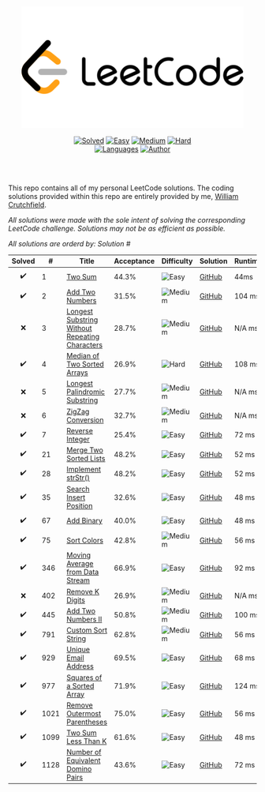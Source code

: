 <div align="center">
<img src="https://github.com/CrutchTheClutch/LeetCode/raw/master/logo.png" width="450" height="auto"/>

[![Solved](https://img.shields.io/badge/Solved-17/1140-337ab7.svg?style=flat)](https://github.com/CrutchTheClutch/HackerRank#table-of-contents)
[![Easy](https://img.shields.io/badge/Easy-12-5cb85c.svg?style=flat)](https://github.com/CrutchTheClutch/HackerRank#table-of-contents)
[![Medium](https://img.shields.io/badge/Medium-4-f0ad4e.svg?style=flat)](https://github.com/CrutchTheClutch/HackerRank#table-of-contents)
[![Hard](https://img.shields.io/badge/Hard-1-d9534f.svg?style=flat)](https://github.com/CrutchTheClutch/HackerRank#table-of-contents)
</br>
[![Languages](https://img.shields.io/badge/Languages-JavaScript-red.svg?style=flat)](https://github.com/CrutchTheClutch/HackerRank#table-of-contents)
[![Author](https://img.shields.io/badge/Author-William%20Crutchfield-blue.svg?style=flat)](https://www.hackerrank.com/CrutchTheClutch)

</div>
</br>
</br>

This repo contains all of my personal LeetCode solutions. The coding solutions provided within this repo are entirely provided by me, [William Crutchfield](https://www.hackerrank.com/CrutchTheClutch).

_All solutions were made with the sole intent of solving the corresponding LeetCode challenge. Solutions may not be as efficient as possible._

_All solutions are orderd by: Solution #_

| Solved | #    | Title                                                                                                                           | Acceptance | Difficulty                                                           | Solution                                                                                    | Runtime | Memory  |                                   Language                                    |
| :----: | ---- | ------------------------------------------------------------------------------------------------------------------------------- | ---------- | -------------------------------------------------------------------- | ------------------------------------------------------------------------------------------- | ------- | ------- | :---------------------------------------------------------------------------: |
|   ✔️   | 1    | [Two Sum](https://leetcode.com/problems/two-sum/)                                                                               | 44.3%      | ![Easy](https://img.shields.io/badge/Easy-5cb85c.svg?style=flat)     | [GitHub](Solutions/1.%20Two%20Sum/Solution.js)                                              | 44ms    | 34.6 MB | ![JavaScript](https://img.shields.io/badge/JavaScript--f1e05a.svg?style=flat) |
|   ✔️   | 2    | [Add Two Numbers](https://leetcode.com/problems/two-sum/)                                                                       | 31.5%      | ![Medium](https://img.shields.io/badge/Medium-f0ad4e.svg?style=flat) | [GitHub](Solutions/2.%20Add%20Two%20Numbers/Solution.js)                                    | 104 ms  | 38.4 MB | ![JavaScript](https://img.shields.io/badge/JavaScript--f1e05a.svg?style=flat) |
|   ❌   | 3    | [Longest Substring Without Repeating Characters](https://leetcode.com/problems/longest-substring-without-repeating-characters/) | 28.7%      | ![Medium](https://img.shields.io/badge/Medium-f0ad4e.svg?style=flat) | [GitHub](Solutions/3.%20Longest%20Substring%20Without%20Repeating%20Characters/Solution.js) | N/A ms  | N/A MB  | ![JavaScript](https://img.shields.io/badge/JavaScript--f1e05a.svg?style=flat) |
|   ✔️   | 4    | [Median of Two Sorted Arrays](https://leetcode.com/problems/median-of-two-sorted-arrays/)                                       | 26.9%      | ![Hard](https://img.shields.io/badge/Hard-d9534f.svg?style=flat)     | [GitHub](Solutions/4.%20Median%20of%20Two%20Sorted%20Arrays/Solution.js)                    | 108 ms  | 39.1 MB | ![JavaScript](https://img.shields.io/badge/JavaScript--f1e05a.svg?style=flat) |
|   ❌   | 5    | [Longest Palindromic Substring](https://leetcode.com/problems/longest-palindromic-substring/)                                   | 27.7%      | ![Medium](https://img.shields.io/badge/Medium-f0ad4e.svg?style=flat) | [GitHub](Solutions/5.%20Longest%20Palindromic%20Substring/Solution.js)                      | N/A ms  | N/A MB  | ![JavaScript](https://img.shields.io/badge/JavaScript--f1e05a.svg?style=flat) |
|   ❌   | 6    | [ZigZag Conversion](https://leetcode.com/problems/zigzag-conversion/)                                                           | 32.7%      | ![Medium](https://img.shields.io/badge/Medium-f0ad4e.svg?style=flat) | [GitHub](Solutions/6.%20ZigZag%20Conversion/Solution.js)                                    | N/A ms  | N/A MB  | ![JavaScript](https://img.shields.io/badge/JavaScript--f1e05a.svg?style=flat) |
|   ✔️   | 7    | [Reverse Integer](https://leetcode.com/problems/reverse-integer/)                                                               | 25.4%      | ![Easy](https://img.shields.io/badge/Easy-5cb85c.svg?style=flat)     | [GitHub](Solutions/7.%20Reverse%20Integer/Solution.js)                                      | 72 ms   | 35.5 MB | ![JavaScript](https://img.shields.io/badge/JavaScript--f1e05a.svg?style=flat) |
|   ✔️   | 21   | [Merge Two Sorted Lists](https://leetcode.com/problems/merge-two-sorted-lists/)                                                 | 48.2%      | ![Easy](https://img.shields.io/badge/Easy-5cb85c.svg?style=flat)     | [GitHub](Solutions/21.%20Merge%20Two%20Sorted%20Lists/Solution.js)                          | 52 ms   | 35.5 MB | ![JavaScript](https://img.shields.io/badge/JavaScript--f1e05a.svg?style=flat) |
|   ✔️   | 28   | [Implement strStr()](https://leetcode.com/problems/implement-strstr/)                                                           | 48.2%      | ![Easy](https://img.shields.io/badge/Easy-5cb85c.svg?style=flat)     | [GitHub](Solutions/28.%20Implement%20strStr%28%29/Solution.js)                              | 52 ms   | 36 MB   | ![JavaScript](https://img.shields.io/badge/JavaScript--f1e05a.svg?style=flat) |
|   ✔️   | 35   | [Search Insert Position](https://leetcode.com/problems/search-insert-position/)                                                 | 32.6%      | ![Easy](https://img.shields.io/badge/Easy-5cb85c.svg?style=flat)     | [GitHub](Solutions/35.%20Search%20Insert%20Position/Solution.js)                            | 48 ms   | 33.7 MB | ![JavaScript](https://img.shields.io/badge/JavaScript--f1e05a.svg?style=flat) |
|   ✔️   | 67   | [Add Binary](https://leetcode.com/problems/add-binary/)                                                                         | 40.0%      | ![Easy](https://img.shields.io/badge/Easy-5cb85c.svg?style=flat)     | [GitHub](Solutions/67.%20Add%20Binary/Solution.js)                                          | 48 ms   | 34.1 MB | ![JavaScript](https://img.shields.io/badge/JavaScript--f1e05a.svg?style=flat) |
|   ✔️   | 75   | [Sort Colors](https://leetcode.com/problems/sort-colors/)                                                                       | 42.8%      | ![Medium](https://img.shields.io/badge/Medium-f0ad4e.svg?style=flat) | [GitHub](Solutions/75.%20Sort%20Colors/Solution.js)                                         | 56 ms   | 33.7 MB | ![JavaScript](https://img.shields.io/badge/JavaScript--f1e05a.svg?style=flat) |
|   ✔️   | 346  | [Moving Average from Data Stream](https://leetcode.com/problems/moving-average-from-data-stream/)                               | 66.9%      | ![Easy](https://img.shields.io/badge/Easy-5cb85c.svg?style=flat)     | [GitHub](Solutions/346.%20Moving%20Average%20from%20Data%20Stream/Solution.js)              | 92 ms   | 42.9 MB | ![JavaScript](https://img.shields.io/badge/JavaScript--f1e05a.svg?style=flat) |
|   ❌   | 402  | [Remove K Digits](https://leetcode.com/problems/remove-k-digits/)                                                               | 26.9%      | ![Medium](https://img.shields.io/badge/Medium-f0ad4e.svg?style=flat) | [GitHub](Solutions/402.%20Remove%20K%20Digits/Solution.js)                                  | N/A ms  | N/A MB  | ![JavaScript](https://img.shields.io/badge/JavaScript--f1e05a.svg?style=flat) |
|   ✔️   | 445  | [Add Two Numbers II](https://leetcode.com/problems/add-two-numbers-ii/)                                                         | 50.8%      | ![Medium](https://img.shields.io/badge/Medium-f0ad4e.svg?style=flat) | [GitHub](Solutions/445.%20Add%20Two%20Numbers%20II/Solution.js)                             | 100 ms  | 38.6 MB | ![JavaScript](https://img.shields.io/badge/JavaScript--f1e05a.svg?style=flat) |
|   ✔️   | 791  | [Custom Sort String](https://leetcode.com/problems/custom-sort-string/)                                                         | 62.8%      | ![Medium](https://img.shields.io/badge/Medium-f0ad4e.svg?style=flat) | [GitHub](Solutions/791.%20Custom%20Sort%20String/Solution.js)                               | 56 ms   | 34.8 MB | ![JavaScript](https://img.shields.io/badge/JavaScript--f1e05a.svg?style=flat) |
|   ✔️   | 929  | [Unique Email Address](https://leetcode.com/problems/unique-email-addresses/)                                                   | 69.5%      | ![Easy](https://img.shields.io/badge/Easy-5cb85c.svg?style=flat)     | [GitHub](Solutions/929.%20Unique%20Email%20Address/Solution.js)                             | 68 ms   | 39.1 MB | ![JavaScript](https://img.shields.io/badge/JavaScript--f1e05a.svg?style=flat) |
|   ✔️   | 977  | [Squares of a Sorted Array](https://leetcode.com/problems/squares-of-a-sorted-array/)                                           | 71.9%      | ![Easy](https://img.shields.io/badge/Easy-5cb85c.svg?style=flat)     | [GitHub](Solutions/977.%20Squares%20of%20a%20Sorted%20Array/Solution.js)                    | 124 ms  | 43.4 MB | ![JavaScript](https://img.shields.io/badge/JavaScript--f1e05a.svg?style=flat) |
|   ✔️   | 1021 | [Remove Outermost Parentheses](https://leetcode.com/problems/remove-outermost-parentheses/)                                     | 75.0%      | ![Easy](https://img.shields.io/badge/Easy-5cb85c.svg?style=flat)     | [GitHub](Solutions/1021.%20Remove%20Outermost%20Parentheses/Solution.js)                    | 56 ms   | 36.2 MB | ![JavaScript](https://img.shields.io/badge/JavaScript--f1e05a.svg?style=flat) |
|   ✔️   | 1099 | [Two Sum Less Than K](https://leetcode.com/problems/two-sum-less-than-k/)                                                       | 61.6%      | ![Easy](https://img.shields.io/badge/Easy-5cb85c.svg?style=flat)     | [GitHub](Solutions/1099.%20Two%20Sum%20Less%20Than%20K/Solution.js)                         | 48 ms   | 35.4 MB | ![JavaScript](https://img.shields.io/badge/JavaScript--f1e05a.svg?style=flat) |
|   ✔️   | 1128 | [Number of Equivalent Domino Pairs](https://leetcode.com/problems/number-of-equivalent-domino-pairs/)                           | 43.6%      | ![Easy](https://img.shields.io/badge/Easy-5cb85c.svg?style=flat)     | [GitHub](Solutions/1128.%20Number%20of%20Equivalent%20Domino%20Pairs/Solution.js)           | 72 ms   | 42.6 MB | ![JavaScript](https://img.shields.io/badge/JavaScript--f1e05a.svg?style=flat) |
